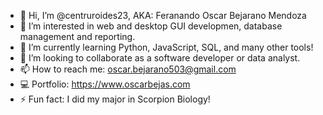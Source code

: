 - 👋 Hi, I’m @centruroides23, AKA: Feranando Oscar Bejarano Mendoza
- 👀 I’m interested in web and desktop GUI developmen, database management and reporting.
- 🌱 I’m currently learning Python, JavaScript, SQL, and many other tools!
- 💞️ I’m looking to collaborate as a software developer or data analyst.
- 📫 How to reach me: oscar.bejarano503@gmail.com
- 💻 Portfolio: https://www.oscarbejas.com
- ⚡ Fun fact: I did my major in Scorpion Biology!

<!---
centruroides23/centruroides23 is a ✨ special ✨ repository because its `README.md` (this file) appears on your GitHub profile.
You can click the Preview link to take a look at your changes.
--->
